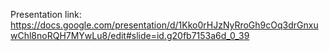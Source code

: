 Presentation link:
https://docs.google.com/presentation/d/1Kko0rHJzNyRroGh9cOq3drGnxuwChl8noRQH7MYwLu8/edit#slide=id.g20fb7153a6d_0_39
